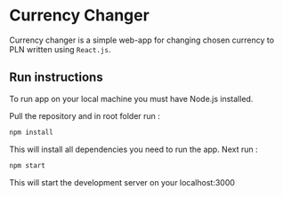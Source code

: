 # Currency Changer

Currency changer is a simple web-app for changing chosen currency to PLN written using `React.js`.

## Run instructions

To run app on your local machine you must have Node.js installed.

Pull the repository and in root folder run :

```cmd
npm install
```

This will install all dependencies you need to run the app. Next run :

```cmd
npm start
```

This will start the development server on your localhost:3000

